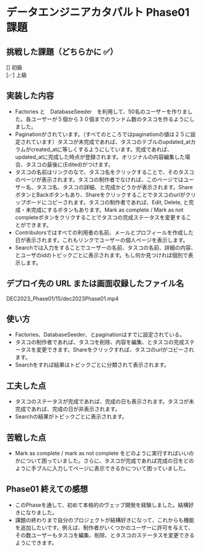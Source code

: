 # データエンジニアカタパルト Phase01 課題

## 挑戦した課題（どちらかに ✅）

[] 初級<br/>
[✅] 上級

## 実装した内容

- Factories と　DatabaseSeeder　を利用して、50名のユーザーを作りました。各ユーザーが５個から３０個までのランドム数のタスコを作るようにしました。
- Paginationがされています。（すべてのところではpaginationの値は２５に設定されています）タスコが未完成であれば、タスコのテブルのupdated_atカラムがcreated_atに等しくするようにしています。完成であれば、updated_atに完成した時点が登録されます。オリジナルの内容編集した場合、タスコの最後に(Edited)がつけます。
- タスコの名前はリンクのなで、タスコ名をクリックすることで、そのタスコのページが表示されます。タスコの制作者でなければ、このページではユーザー名、タスコ名、タスコの詳細、と完成かどうかが表示されます。ShareボタンとBackボタンもあり、Shareをクリックすることでタスコのurlがクリップボードにコピーされます。タスコの制作者であれば、Edit, Delete, と完成・未完成にするボタンもあります。Mark as complete / Mark as not completeボタンをクリクすることでタスコの完成ステータスを変更することができます。
- Contributorsではすべての利用者の名前、メールとプロフィールを作成した日が表示されます。これもリンクでユーザーの個人ページを表示します。
- Searchでは入力をすることでユーザーの名前、タスコの名前、詳細の内容、とユーザのidのトピックごとに表示されます。もし何か見つければ個別で表示します。

## デプロイ先の URL または画面収録したファイル名

DEC2023_Phase01/15/dec2023Phase01.mp4

## 使い方

- Factories、DatabaseSeeder、とpaginationはすでに設定されている。
- タスコの制作者であれば、タスコを削除、内容を編集、とタスコの完成ステータスを変更できます。Shareをクリックすれば、タスコのurlがコピーされます。
- Searchをすれば結果はトピックごとに分類されて表示されます。

## 工夫した点

- タスコのステータスが完成であれば、完成の日も表示されます。タスコが未完成であれば、完成の日が非表示されます。
- Searchの結果がトピックごとに表示されます。
## 苦戦した点

-  Mark as complete / mark as not complete をどのように実行すればいいのかについて困っていました。さらに、タスコが完成であれば完成の日をどのように手ブルに入力してページに表示できるかについて困っていました。 

## Phase01 終えての感想
- このPhaseを通して、初めて本格的のヴェッブ開発を経験しました。結構好きになりました。
- 課題の終わりまで自分のプロジェクトが結構好きになって、これからも機能を追加したいです。例えば、制作者がいくつかのユーザーに許可を与えて、その数ユーザーもタスコを編集、削除、とタスコのステータスを変更できるようにできます。
